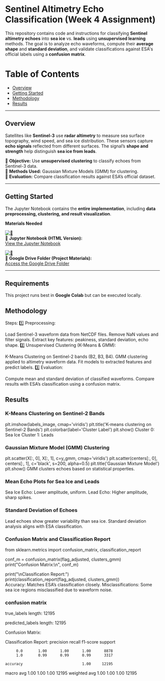 # Sentinel Altimetry Echo Classification (Week 4 Assignment)

This repository contains code and instructions for classifying **Sentinel altimetry echoes** into **sea ice** vs. **leads** using **unsupervised learning** methods. The goal is to analyze echo waveforms, compute their **average shape** and **standard deviation**, and validate classifications against ESA's official labels using a **confusion matrix**.

#  Table of Contents
- [Overview](#overview)
- [Getting Started](#getting-started)
- [Methodology](#methodology)
- [Results](#results)


---

##  Overview

Satellites like **Sentinel-3** use **radar altimetry** to measure sea surface topography, wind speed, and sea ice distribution. These sensors capture **echo signals** reflected from different surfaces. The signal’s **shape and strength** help distinguish **sea ice from leads**.

🔹 **Objective:** Use **unsupervised clustering** to classify echoes from Sentinel-3 data.  
🔹 **Methods Used:** Gaussian Mixture Models (GMM) for clustering.  
🔹 **Evaluation:** Compare classification results against ESA’s official dataset.  

---

##  Getting Started

The Jupyter Notebook contains the **entire implementation**, including **data preprocessing, clustering, and result visualization**.


 **Materials Needed**

[![🔵](https://img.shields.io/badge/Jupyter-Notebook-blue)](https://cpomucl.github.io/GEOL0069-AI4EO/Chapter1_Unsupervised_Learning_Methods_2.html#)  
📘 **Jupyter Notebook (HTML Version):**  
[View the Jupyter Notebook](https://cpomucl.github.io/GEOL0069-AI4EO/Chapter1_Unsupervised_Learning_Methods_2.html#)  

[![📂](https://img.shields.io/badge/Google-Drive-grey)](https://drive.google.com/drive/folders/1SxmGM9_UJk-M5bEOoTfM_4urvr0257H3)  
📂 **Google Drive Folder (Project Materials):**  
[Access the Google Drive Folder](https://drive.google.com/drive/folders/1SxmGM9_UJk-M5bEOoTfM_4urvr0257H3)  


---

##  Requirements
This project runs best in **Google Colab** but can be executed locally. 

## Methodology
 Steps:
1️⃣ Preprocessing:

Load Sentinel-3 waveform data from NetCDF files.
Remove NaN values and filter signals.
Extract key features: peakiness, standard deviation, echo shape.
2️⃣ Unsupervised Clustering (K-Means & GMM):

K-Means Clustering on Sentinel-2 bands (B2, B3, B4).
GMM clustering applied to altimetry waveform data.
Fit models to extracted features and predict labels.
3️⃣ Evaluation:

Compute mean and standard deviation of classified waveforms.
Compare results with ESA’s classification using a confusion matrix.
## Results
### K-Means Clustering on Sentinel-2 Bands

plt.imshow(labels_image, cmap='viridis')
plt.title('K-means clustering on Sentinel-2 Bands')
plt.colorbar(label='Cluster Label')
plt.show()
Cluster 0: Sea Ice
Cluster 1: Leads

### Gaussian Mixture Model (GMM) Clustering
plt.scatter(X[:, 0], X[:, 1], c=y_gmm, cmap='viridis')
plt.scatter(centers[:, 0], centers[:, 1], c='black', s=200, alpha=0.5)
plt.title('Gaussian Mixture Model')
plt.show()
GMM clusters echoes based on statistical properties.

### Mean Echo Plots for Sea Ice and Leads

Sea Ice Echo: Lower amplitude, uniform.
Lead Echo: Higher amplitude, sharp spikes.
### Standard Deviation of Echoes

Lead echoes show greater variability than sea ice.
Standard deviation analysis aligns with ESA classification.
### Confusion Matrix and Classification Report

from sklearn.metrics import confusion_matrix, classification_report  

conf_m = confusion_matrix(flag_adjusted, clusters_gmm)  
print("Confusion Matrix:\n", conf_m)  

print("\nClassification Report:")  
print(classification_report(flag_adjusted, clusters_gmm))  
Accuracy: Matches ESA’s classification closely.
Misclassifications: Some sea ice regions misclassified due to waveform noise.
### confusion matrix
true_labels length: 12195

predicted_labels length: 12195

Confusion Matrix:

Classification Report:
              precision    recall  f1-score   support

         0.0       1.00      1.00      1.00      8878
         1.0       0.99      0.99      0.99      3317

    accuracy                           1.00     12195
   macro avg       1.00      1.00      1.00     12195
weighted avg       1.00      1.00      1.00     12195

